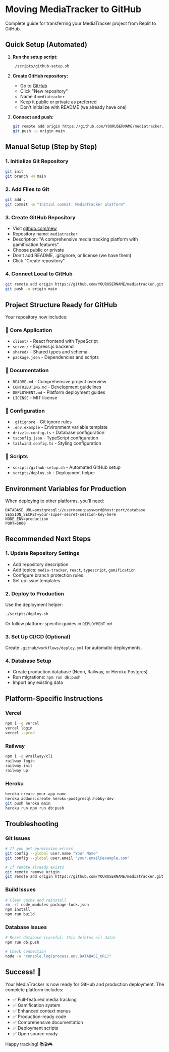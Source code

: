 # Moving MediaTracker to GitHub

Complete guide for transferring your MediaTracker project from Replit to GitHub.

## Quick Setup (Automated)

1. **Run the setup script:**
   ```bash
   ./scripts/github-setup.sh
   ```

2. **Create GitHub repository:**
   - Go to [GitHub](https://github.com)
   - Click "New repository"
   - Name it `mediatracker`
   - Keep it public or private as preferred
   - Don't initialize with README (we already have one)

3. **Connect and push:**
   ```bash
   git remote add origin https://github.com/YOURUSERNAME/mediatracker.git
   git push -u origin main
   ```

## Manual Setup (Step by Step)

### 1. Initialize Git Repository
```bash
git init
git branch -M main
```

### 2. Add Files to Git
```bash
git add .
git commit -m "Initial commit: MediaTracker platform"
```

### 3. Create GitHub Repository
- Visit [github.com/new](https://github.com/new)
- Repository name: `mediatracker`
- Description: "A comprehensive media tracking platform with gamification features"
- Choose public or private
- Don't add README, .gitignore, or license (we have them)
- Click "Create repository"

### 4. Connect Local to GitHub
```bash
git remote add origin https://github.com/YOURUSERNAME/mediatracker.git
git push -u origin main
```

## Project Structure Ready for GitHub

Your repository now includes:

### 📁 Core Application
- `client/` - React frontend with TypeScript
- `server/` - Express.js backend
- `shared/` - Shared types and schema
- `package.json` - Dependencies and scripts

### 📄 Documentation
- `README.md` - Comprehensive project overview
- `CONTRIBUTING.md` - Development guidelines
- `DEPLOYMENT.md` - Platform deployment guides
- `LICENSE` - MIT license

### 🔧 Configuration
- `.gitignore` - Git ignore rules
- `.env.example` - Environment variable template
- `drizzle.config.ts` - Database configuration
- `tsconfig.json` - TypeScript configuration
- `tailwind.config.ts` - Styling configuration

### 🚀 Scripts
- `scripts/github-setup.sh` - Automated GitHub setup
- `scripts/deploy.sh` - Deployment helper

## Environment Variables for Production

When deploying to other platforms, you'll need:

```env
DATABASE_URL=postgresql://username:password@host:port/database
SESSION_SECRET=your-super-secret-session-key-here
NODE_ENV=production
PORT=5000
```

## Recommended Next Steps

### 1. Update Repository Settings
- Add repository description
- Add topics: `media-tracker`, `react`, `typescript`, `gamification`
- Configure branch protection rules
- Set up issue templates

### 2. Deploy to Production
Use the deployment helper:
```bash
./scripts/deploy.sh
```

Or follow platform-specific guides in `DEPLOYMENT.md`

### 3. Set Up CI/CD (Optional)
Create `.github/workflows/deploy.yml` for automatic deployments.

### 4. Database Setup
- Create production database (Neon, Railway, or Heroku Postgres)
- Run migrations: `npm run db:push`
- Import any existing data

## Platform-Specific Instructions

### Vercel
```bash
npm i -g vercel
vercel login
vercel --prod
```

### Railway
```bash
npm i -g @railway/cli
railway login
railway init
railway up
```

### Heroku
```bash
heroku create your-app-name
heroku addons:create heroku-postgresql:hobby-dev
git push heroku main
heroku run npm run db:push
```

## Troubleshooting

### Git Issues
```bash
# If you get permission errors
git config --global user.name "Your Name"
git config --global user.email "your.email@example.com"

# If remote already exists
git remote remove origin
git remote add origin https://github.com/YOURUSERNAME/mediatracker.git
```

### Build Issues
```bash
# Clear cache and reinstall
rm -rf node_modules package-lock.json
npm install
npm run build
```

### Database Issues
```bash
# Reset database (careful: this deletes all data)
npm run db:push

# Check connection
node -e "console.log(process.env.DATABASE_URL)"
```

## Success! 🎉

Your MediaTracker is now ready for GitHub and production deployment. The complete platform includes:

- ✅ Full-featured media tracking
- ✅ Gamification system
- ✅ Enhanced context menus
- ✅ Production-ready code
- ✅ Comprehensive documentation
- ✅ Deployment scripts
- ✅ Open source ready

Happy tracking! 📚🎬🎮